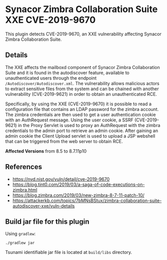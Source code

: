 # Synacor Zimbra Collaboration Suite XXE CVE-2019-9670

This plugin detects CVE-2019-9670, an XXE vulnerability affecting Synacor Zimbra Collaboration Suite.

## Details

The XXE affects the mailboxd component of Synacor Zimbra Collaboration Suite and it is found in the autodiscover feature, available to unauthenticated users through the endpoint `/Autodiscover/Autodiscover.xml`. The vulnerability allows malicious actors to extract sensitive files from the system and can be chained with another vulnerability (CVE-2019-9621) in order to obtain an unauthenticated RCE.

Specifically, by using the XXE (CVE-2019-9670) it is possible to read a configuration file that contains an LDAP password for the zimbra account. The zimbra credentials are then used to get a user authentication cookie with an AuthRequest message. Using the user cookie, a SSRF (CVE-2019-9621) in the Proxy Servlet is used to proxy an AuthRequest with the zimbra credentials to the admin port to retrieve an admin cookie. After gaining an admin cookie the Client Upload servlet is used to upload a JSP webshell that can be triggered from the web server to obtain RCE.

**Affected Versions**
from 8.5 to 8.7.11p10

## References

* https://nvd.nist.gov/vuln/detail/cve-2019-9670
* https://blog.tint0.com/2019/03/a-saga-of-code-executions-on-zimbra.html
* https://blog.zimbra.com/2019/03/new-zimbra-8-7-11-patch-10/
* https://attackerkb.com/topics/7bMNsBStux/zimbra-collaboration-suite-autodiscover-xxe/vuln-details

## Build jar file for this plugin

Using `gradlew`:

```shell
./gradlew jar
```

Tsunami identifiable jar file is located at `build/libs` directory.
